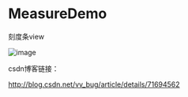 # MeasureDemo
刻度条view

 ![image](http://img.blog.csdn.net/20170511193914247?watermark/2/text/aHR0cDovL2Jsb2cuY3Nkbi5uZXQvdnZfYnVn/font/5a6L5L2T/fontsize/400/fill/I0JBQkFCMA==/dissolve/70/gravity/SouthEast)

csdn博客链接：

http://blog.csdn.net/vv_bug/article/details/71694562
